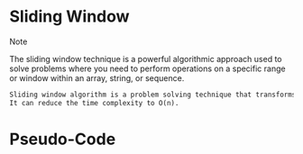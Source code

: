 # Sliding Window
> [!NOTE]
> The sliding window technique is a powerful algorithmic approach used to solve problems where you need to perform 
> operations on a specific range or window within an array, string, or sequence.

```markdown
Sliding window algorithm is a problem solving technique that transforms two nested loops into one loop. 
It can reduce the time complexity to O(n).
```
# Pseudo-Code
```java

```

